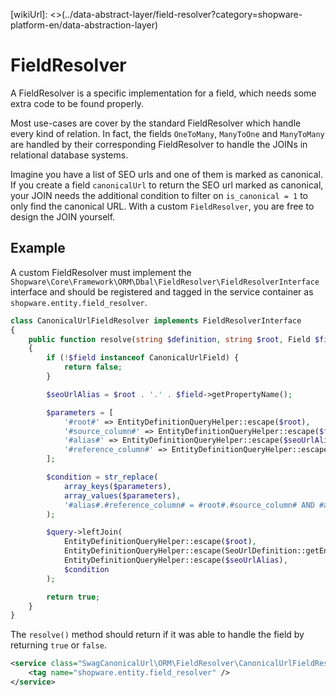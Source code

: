 [wikiUrl]: <>(../data-abstract-layer/field-resolver?category=shopware-platform-en/data-abstraction-layer)

# FieldResolver

A FieldResolver is a specific implementation for a field, which needs some extra code to be found properly.

Most use-cases are cover by the standard FieldResolver which handle every kind of relation.
In fact, the fields `OneToMany`, `ManyToOne` and `ManyToMany` are handled by their corresponding FieldResolver to
handle the JOINs in relational database systems.

Imagine you have a list of SEO urls and one of them is marked as canonical. If you create a field `canonicalUrl` to
return the SEO url marked as canonical, your JOIN needs the additional condition to filter on `is_canonical = 1` to
only find the canonical URL. With a custom `FieldResolver`, you are free to design the JOIN yourself.

## Example

A custom FieldResolver must implement the `Shopware\Core\Framework\ORM\Dbal\FieldResolver\FieldResolverInterface`
interface and should be registered and tagged in the service container as `shopware.entity.field_resolver`.

```php
class CanonicalUrlFieldResolver implements FieldResolverInterface
{
    public function resolve(string $definition, string $root, Field $field, QueryBuilder $query, Context $context, EntityDefinitionQueryHelper $queryHelper, bool $raw): bool
    {
        if (!$field instanceof CanonicalUrlField) {
            return false;
        }

        $seoUrlAlias = $root . '.' . $field->getPropertyName();

        $parameters = [
            '#root#' => EntityDefinitionQueryHelper::escape($root),
            '#source_column#' => EntityDefinitionQueryHelper::escape($field->getStorageName()),
            '#alias#' => EntityDefinitionQueryHelper::escape($seoUrlAlias),
            '#reference_column#' => EntityDefinitionQueryHelper::escape($field->getReferenceField()),
        ];

        $condition = str_replace(
            array_keys($parameters),
            array_values($parameters),
            '#alias#.#reference_column# = #root#.#source_column# AND #alias#.is_canonical = 1'
        );

        $query->leftJoin(
            EntityDefinitionQueryHelper::escape($root),
            EntityDefinitionQueryHelper::escape(SeoUrlDefinition::getEntityName()),
            EntityDefinitionQueryHelper::escape($seoUrlAlias),
            $condition
        );

        return true;
    }
}
```

The `resolve()` method should return if it was able to handle the field by returning `true` or `false`.

```xml
<service class="SwagCanonicalUrl\ORM\FieldResolver\CanonicalUrlFieldResolver" id="SwagCanonicalUrl\ORM\FieldResolver\CanonicalUrlFieldResolver">
    <tag name="shopware.entity.field_resolver" />
</service>
```
